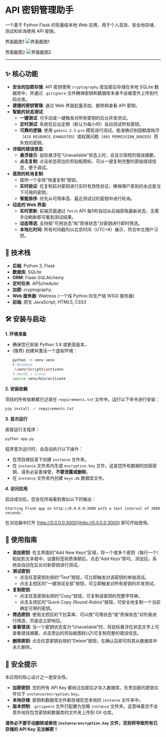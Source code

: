 # API 密钥管理助手

一个基于 Python Flask 的轻量级本地 Web 应用，用于个人高效、安全地存储、测试和轮询使用 API 密钥。


界面截图1
![界面截图1](static/1.png)

界面截图2
![界面截图2](static/2.png)

---

## ✨ 核心功能

- **安全的加密存储**: API 密钥使用 `cryptography` 库加密后存储在本地 SQLite 数据库中，并通过 `.gitignore` 文件确保密钥和数据库本身不会被意外上传到代码仓库。
- **便捷的密钥管理**: 通过 Web 界面批量添加、删除和查看 API 密钥。
- **智能的状态测试**:
    - **一键测试**: 可手动或一键触发对所有密钥的后台并发测试。
    - **定时测试**: 系统在后台定期（默认为每小时）自动测试所有密钥。
    - **可靠的逻辑**: 使用 `gemini-2.5-pro` 模型进行测试，能准确识别因额度耗尽（`429 RESOURCE_EXHAUSTED`）或权限问题（`403 PERMISSION_DENIED`）而失效的密钥。
- **详细的错误信息**:
    - **悬浮提示**: 鼠标悬浮在“Unavailable”状态上时，会显示简短的错误摘要。
    - **点击复制**: 点击状态旁边的剪贴板图标，可以一键复制完整的原始错误信息，便于调试。
- **高效的轮询复制**:
    - 提供一个全局“快速复制”按钮。
    - **实时验证**: 在复制前对密钥进行实时有效性验证，确保用户拿到的永远是当下可用的密钥。
    - **智能排序**: 优先从可用率高、最近测试过的密钥中进行轮询。
- **动态的 Web 界面**:
    - **实时更新**: 前端页面通过 `fetch` API 每5秒自动从后端获取最新状态，无需手动刷新即可看到测试结果。
    - **动态筛选**: 支持按“可用状态”和“质保状态”对密钥进行即时筛选。
    - **本地化时间**: 所有时间戳均以北京时间（UTC+8）展示，符合中文用户习惯。

## 🚀 技术栈

- **后端**: Python 3, Flask
- **数据库**: SQLite
- **ORM**: Flask-SQLAlchemy
- **定时任务**: APScheduler
- **加密**: cryptography
- **Web 服务器**: Waitress (一个纯 Python 的生产级 WSGI 服务器)
- **前端**: 原生 JavaScript, HTML5, CSS3

## 🛠️ 安装与启动

**1. 环境准备**

- 确保您已安装 Python 3.8 或更高版本。
- (推荐) 创建并激活一个虚拟环境：
  ```bash
  python -m venv venv
  # Windows
  .\venv\Scripts\activate
  # macOS / Linux
  source venv/bin/activate
  ```

**2. 安装依赖**

项目的所有依赖都已记录在 `requirements.txt` 文件中。运行以下命令进行安装：

```bash
pip install -r requirements.txt
```

**3. 首次运行**

直接运行主程序：

```bash
python app.py
```

程序首次运行时，会自动执行以下操作：
- 在项目根目录下创建 `instance` 文件夹。
- 在 `instance` 文件夹内生成 `encryption.key` 文件，这是您所有数据的加密密钥，请务必妥善保管，**不要泄露或删除**。
- 在 `instance` 文件夹内创建 `keys.db` 数据库文件。

**4. 访问应用**

启动成功后，您会在终端看到类似以下的输出：
```
Starting Flask app on http://0.0.0.0:3000 with a test interval of 3600 seconds.
```
在浏览器中打开 [http://0.0.0.0:3000](http://0.0.0.0:3000) 即可开始使用。

## 📖 使用指南

- **添加密钥**: 在主界面的“Add New Keys”区域，将一个或多个密钥（每行一个）粘贴到文本框中，设置标签和质保期后，点击“Add Keys”即可。添加后，系统会自动在后台对新密钥进行测试。
- **测试密钥**:
    - 点击任意密钥右侧的“Test”按钮，可立即触发对该密钥的单独测试。
    - 点击主控区的“一键测试全部”按钮，可立即触发对所有密钥的并发测试。
- **复制密钥**:
    - 点击任意密钥右侧的“Copy”按钮，可复制该密钥的完整字符串。
    - 点击主控区的“Quick Copy (Round-Robin)”按钮，可安全地复制一个当前确定可用的密钥。
- **筛选密钥**: 使用主控区的下拉菜单，可以按“可用状态”或“质保状态”对列表进行筛选，页面会立即响应。
- **查看错误**: 当一个密钥状态变为“Unavailable”时，将鼠标悬浮在状态文字上可查看错误摘要。点击旁边的剪贴板图标(📋)可复制完整的错误信息。
- **删除密钥**: 点击任意密钥右侧的“Delete”按钮，在确认后即可将其从数据库中永久删除。

## 🔐 安全提示

本应用的核心设计之一是安全性。
- **加密密钥**: 您的所有 API Key 都经过加密后才存入数据库。负责加密的密钥文件位于 `instance/encryption.key`。
- **本地存储**: 密钥和数据库文件都存储在您本地的 `instance` 文件夹中。
- **版本控制**: `.gitignore` 文件已配置为忽略 `instance` 文件夹，这意味着您不会意外地将包含密钥和数据库的文件夹上传到 Git 仓库。

**请务必不要手动删除或修改 `instance/encryption.key` 文件，否则将导致所有已存储的 API Key 无法解密！**

